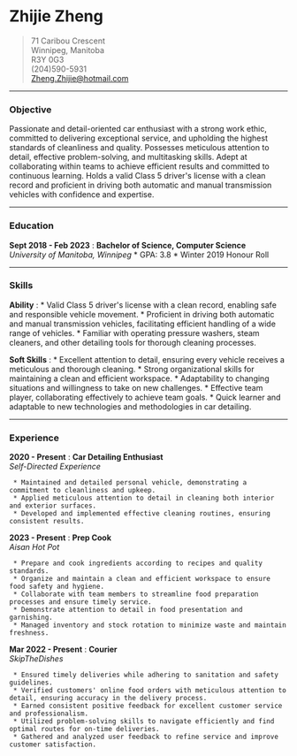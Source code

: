 # Zhijie Zheng

> 71 Caribou Crescent       
> Winnipeg, Manitoba    
> R3Y 0G3           
> (204)590-5931     
> Zheng.Zhijie@hotmail.com

-----
### Objective
Passionate and detail-oriented car enthusiast with a strong work ethic, committed to delivering exceptional service, and upholding the highest standards of cleanliness and quality. Possesses meticulous attention to detail, effective problem-solving, and multitasking skills. Adept at collaborating within teams to achieve efficient results and committed to continuous learning. Holds a valid Class 5 driver's license with a clean record and proficient in driving both automatic and manual transmission vehicles with confidence and expertise.

-----
### Education
**Sept 2018 - Feb 2023**
:    **Bachelor of Science, Computer Science**<br />
     *University of Manitoba, Winnipeg*
     * GPA: 3.8
     * Winter 2019 Honour Roll
 
-----
### Skills
**Ability**
:    *   Valid Class 5 driver's license with a clean record, enabling safe and responsible vehicle movement.
     *   Proficient in driving both automatic and manual transmission vehicles, facilitating efficient handling of a wide range of vehicles.
     *   Familiar with operating pressure washers, steam cleaners, and other detailing tools for thorough cleaning processes.
     
**Soft Skills**
:    *   Excellent attention to detail, ensuring every vehicle receives a meticulous and thorough cleaning.
     *   Strong organizational skills for maintaining a clean and efficient workspace.
     *   Adaptability to changing situations and willingness to take on new challenges.
     *   Effective team player, collaborating effectively to achieve team goals.
     *   Quick learner and adaptable to new technologies and methodologies in car detailing.
     
----- 
### Experience
**2020 - Present**
:    **Car Detailing Enthusiast**<br />
     *Self-Directed Experience*
     
     * Maintained and detailed personal vehicle, demonstrating a commitment to cleanliness and upkeep.
     * Applied meticulous attention to detail in cleaning both interior and exterior surfaces.
     * Developed and implemented effective cleaning routines, ensuring consistent results.

**2023 - Present**
:    **Prep Cook**<br />
     *Aisan Hot Pot*
     
     * Prepare and cook ingredients according to recipes and quality standards.
     * Organize and maintain a clean and efficient workspace to ensure food safety and hygiene.
     * Collaborate with team members to streamline food preparation processes and ensure timely service.
     * Demonstrate attention to detail in food presentation and garnishing.
     * Managed inventory and stock rotation to minimize waste and maintain freshness.

**Mar 2022 - Present**
:    **Courier**<br />
     *SkipTheDishes*
     
     * Ensured timely deliveries while adhering to sanitation and safety guidelines.
     * Verified customers' online food orders with meticulous attention to detail, ensuring accuracy in the delivery process.
     * Earned consistent positive feedback for excellent customer service and professionalism.
     * Utilized problem-solving skills to navigate efficiently and find optimal routes for on-time deliveries.
     * Gathered and analyzed user feedback to refine service and improve customer satisfaction.
